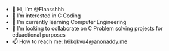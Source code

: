 - 👋 Hi, I’m @Flaasshhh
- 👀 I’m interested in C Coding
- 🌱 I’m currently learning Computer Engineering
- 💞️ I’m looking to collaborate on C Problem solving projects for eduactional purposes
- 📫 How to reach me: h6kqkvu4@anonaddy.me

<!---
Flaasshhh/Flaasshhh is a ✨ special ✨ repository because its `README.md` (this file) appears on your GitHub profile.
You can click the Preview link to take a look at your changes.
--->
